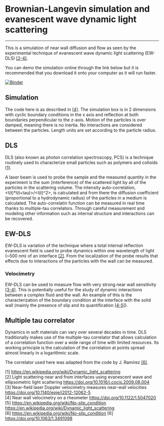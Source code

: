 # Brownian-Langevin simulation and evanescent wave dynamic light scattering
---
This is a simulation of near wall diffusion and flow as seen by the experimental technique of evanescent wave dynamic light scattering (EW-DLS) [[2-4]](#2).

You can demo the simulation online through the link below but it is recommended that you download it onto your computer as it will run faster.  

[![Binder](https://mybinder.org/badge_logo.svg)](https://mybinder.org/v2/gh/antgi1/bd_demo/master?filepath=bd_simu.ipynb)


## Simulation
The code here is as described in [[4]](#4). 
The simulation box is in 2 dimensions with cyclic boundary conditions in the x axis and reflection at both boundaries perpendicular to the z-axis. Motion of the particles is over damped, meaning there is no inertia. No interactions are considered between the particles. Length units are set according to the particle radius.



## DLS
DLS (also known as photon correlation spectroscopy, PCS) is a technique routinely used to characterize small particles such as polymers and colloids [[1]](#1). 

A laser beam is used to probe the sample and the measured quantity in the experiment is the sum (interference) of the scattered light by all of the particles in the scattering volume. The intensity auto-correlation, <I(t)*I(t+tau)>/<I(t)^2>, is calculated and from there the diffusion coefficient (proportional to a hydrodynamic radius) of the particles in a medium is calculated. The auto-correlatin function can be measured in real time thanks to multiple-tau correlators. Through careful measurement and modeling other information such as internal structure and interactions can be recovered.

## EW-DLS
EW-DLS is variation of the technique where a total internal reflection evanescent field is used to probe dynamics within one wavelength of light (~500 nm) of an interface [[2]](#2). From the localization of the probe results that effects due to interactions of the particles with the wall can be measured.

### Velocimetry
EW-DLS can be used to measure flow with very strong near wall sensitivity [[3-4]](#3). This is potentially useful for the study of dynamic interactions between a complex fluid and the wall. An example of this is the characterization of the boundary condition at the interface with the solid wall (mainly the presence of slip and its quantification [[4-5]](#4)).

## Multiple tau correlator
Dynamics in soft materials can vary over several decades in time. DLS traditionally makes use of the multiple-tau correlator that allows calculation of a correlation function over a wide range of time with limited resources. Its working principle is the calculation of the correlation at points spread almost linearly in a logarithmic scale. 

The correlator used here was adapted from the code by J. Ramírez [[6]](#6).

[1] <a name="1">https://en.wikipedia.org/wiki/Dynamic_light_scattering </a>  
[2] Light scattering near and from interfaces using evanescent wave and ellipsometric light scattering <a name="2">https://doi.org/10.1016/j.cocis.2009.08.004</a>  
[3] Near-field laser Doppler velocimetry measures near-wall velocities <a name="3">https://doi.org/10.1140/epje/i2012-12062-5  </a>  
[4] Near wall velocimetry on a rheometer <a name="4">https://doi.org/10.1122/1.5047020   </a>  
[5] https://en.wikipedia.org/wiki/No-slip_condition  <a name="5">https://en.wikipedia.org/wiki/Dynamic_light_scattering </a>  
[6] https://en.wikipedia.org/wiki/No-slip_condition  <a name="6">[6] https://doi.org/10.1063/1.3491098 </a>
